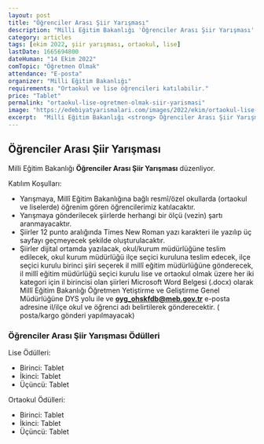 ```yaml
---
layout: post
title: "Öğrenciler Arası Şiir Yarışması"
description: "Milli Eğitim Bakanlığı 'Öğrenciler Arası Şiir Yarışması' düzenliyor."
category: articles
tags: [ekim 2022, şiir yarışması, ortaokul, lise]
lastDate: 1665694800
dateHuman: "14 Ekim 2022"
comTopic: "Öğretmen Olmak"
attendance: "E-posta"
organizer: "Milli Eğitim Bakanlığı"
requirements: "Ortaokul ve lise öğrencileri katılabilir."
price: "Tablet"
permalink: "ortaokul-lise-ogretmen-olmak-siir-yarismasi"
image: "https://edebiyatyarismalari.com/images/2022/ekim/ortaokul-lise-ogretmen-olmak-siir-yarismasi.jpg"
excerpt:  "Milli Eğitim Bakanlığı <strong> Öğrenciler Arası Şiir Yarışması </strong> düzenliyor."
---
```


## Öğrenciler Arası Şiir Yarışması
Milli Eğitim Bakanlığı **Öğrenciler Arası Şiir Yarışması** düzenliyor.  

Katılım Koşulları:
- Yarışmaya, Millî Eğitim Bakanlığına bağlı resmî/özel okullarda (ortaokul ve liselerde)  öğrenim gören öğrencilerimiz katılacaktır. 
- Yarışmaya gönderilecek şiirlerde herhangi bir ölçü (vezin) şartı aranmayacaktır.
- Şiirler 12 punto aralığında Times New Roman yazı karakteri ile yazılıp üç sayfayı geçmeyecek şekilde oluşturulacaktır.
- Şiirler dijital ortamda yazılacak, okul/kurum müdürlüğüne teslim edilecek, okul kurum müdürlüğü ilçe seçici kuruluna teslim edecek, ilçe seçici kurulu birinci şiiri seçerek il millî eğitim müdürlüğüne gönderecek, il millî eğitim müdürlüğü seçici kurulu lise ve ortaokul olmak üzere her iki kategori için il birincisi olan şiirleri Microsoft Word Belgesi (.docx) olarak Millî Eğitim Bakanlığı Öğretmen Yetiştirme ve Geliştirme Genel Müdürlüğüne DYS yolu ile ve  **oyg_ohskfdb@meb.gov.tr** e-posta adresine il/ilçe okul ve öğrenci adı belirtilerek gönderecektir. ( posta/kargo gönderi yapılmayacak)


### Öğrenciler Arası Şiir Yarışması Ödülleri
Lise Ödülleri:
- Birinci: Tablet
- İkinci: Tablet
- Üçüncü: Tablet

Ortaokul Ödülleri:
- Birinci: Tablet
- İkinci: Tablet
- Üçüncü: Tablet
